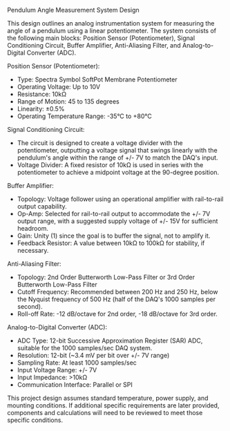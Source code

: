 Pendulum Angle Measurement System Design

This design outlines an analog instrumentation system for measuring the angle of a pendulum using a linear potentiometer. The system consists of the following main blocks: Position Sensor (Potentiometer), Signal Conditioning Circuit, Buffer Amplifier, Anti-Aliasing Filter, and Analog-to-Digital Converter (ADC).

Position Sensor (Potentiometer):
- Type: Spectra Symbol SoftPot Membrane Potentiometer
- Operating Voltage: Up to 10V
- Resistance: 10kΩ
- Range of Motion: 45 to 135 degrees
- Linearity: ±0.5%
- Operating Temperature Range: -35°C to +80°C

Signal Conditioning Circuit:
- The circuit is designed to create a voltage divider with the potentiometer, outputting a voltage signal that swings linearly with the pendulum's angle within the range of +/- 7V to match the DAQ's input.
- Voltage Divider: A fixed resistor of 10kΩ is used in series with the potentiometer to achieve a midpoint voltage at the 90-degree position.

Buffer Amplifier:
- Topology: Voltage follower using an operational amplifier with rail-to-rail output capability.
- Op-Amp: Selected for rail-to-rail output to accommodate the +/- 7V output range, with a suggested supply voltage of +/- 15V for sufficient headroom.
- Gain: Unity (1) since the goal is to buffer the signal, not to amplify it.
- Feedback Resistor: A value between 10kΩ to 100kΩ for stability, if necessary.

Anti-Aliasing Filter:
- Topology: 2nd Order Butterworth Low-Pass Filter or 3rd Order Butterworth Low-Pass Filter
- Cutoff Frequency: Recommended between 200 Hz and 250 Hz, below the Nyquist frequency of 500 Hz (half of the DAQ's 1000 samples per second).
- Roll-off Rate: -12 dB/octave for 2nd order, -18 dB/octave for 3rd order.

Analog-to-Digital Converter (ADC):
- ADC Type: 12-bit Successive Approximation Register (SAR) ADC, suitable for the 1000 samples/sec DAQ system.
- Resolution: 12-bit (~3.4 mV per bit over +/- 7V range)
- Sampling Rate: At least 1000 samples/sec
- Input Voltage Range: +/- 7V
- Input Impedance: >10kΩ
- Communication Interface: Parallel or SPI

This project design assumes standard temperature, power supply, and mounting conditions. If additional specific requirements are later provided, components and calculations will need to be reviewed to meet those specific conditions.